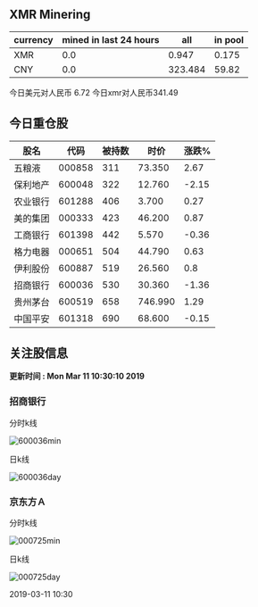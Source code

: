 ## XMR Minering

|currency|mined in last 24 hours|all|in pool|
|---|---|---|---|
|XMR|0.0|0.947|0.175|
|CNY|0.0|323.484|59.82|

今日美元对人民币 6.72	今日xmr对人民币341.49


## 今日重仓股 

|股名|代码|被持数|时价|涨跌%|
|---|---|---|---|---|
|五粮液|000858|311|73.350|2.67|
|保利地产|600048|322|12.760|-2.15|
|农业银行|601288|406|3.700|0.27|
|美的集团|000333|423|46.200|0.87|
|工商银行|601398|442|5.570|-0.36|
|格力电器|000651|504|44.790|0.63|
|伊利股份|600887|519|26.560|0.8|
|招商银行|600036|530|30.360|-1.36|
|贵州茅台|600519|658|746.990|1.29|
|中国平安|601318|690|68.600|-0.15|

## 关注股信息
**更新时间 : Mon Mar 11 10:30:10 2019**
### 招商银行 
分时k线

![600036min](http://image.sinajs.cn/newchart/min/n/sh600036.gif)

日k线

![600036day](http://image.sinajs.cn/newchart/daily/n/sh600036.gif)

### 京东方Ａ 
分时k线

![000725min](http://image.sinajs.cn/newchart/min/n/sz000725.gif)

日k线

![000725day](http://image.sinajs.cn/newchart/daily/n/sz000725.gif)

2019-03-11 10:30